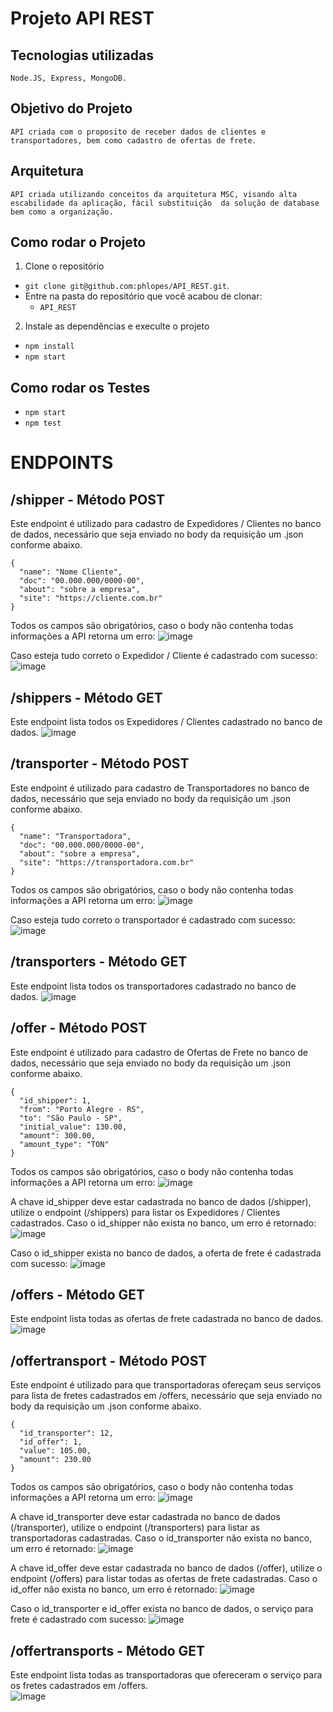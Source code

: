 
# Projeto API REST<br>
## Tecnologias utilizadas
`
Node.JS, Express, MongoDB.
`
## Objetivo do Projeto<br>
`
API criada com o proposito de receber dados de clientes e transportadores, bem como cadastro de ofertas de frete.
`
## Arquitetura<br>
`
API criada utilizando conceitos da arquitetura MSC, visando alta escabilidade da aplicação, fácil substituição 
da solução de database bem como a organização.
`
## Como rodar o Projeto<br>
1. Clone o repositório
  * `git clone git@github.com:phlopes/API_REST.git`.
  * Entre na pasta do repositório que você acabou de clonar:
    * `API_REST`
 2. Instale as dependências e execulte o projeto
  * `npm install` 
  * `npm start` 

## Como rodar os Testes<br>
  * `npm start` 
  * `npm test` 

# ENDPOINTS 
## /shipper - Método POST <br>
Este endpoint é utilizado para cadastro de Expedidores / Clientes no banco de dados, necessário que seja enviado no body da requisição um .json conforme abaixo.<br>
```
{ 
  "name": "Nome Cliente",
  "doc": "00.000.000/0000-00", 
  "about": "sobre a empresa", 
  "site": "https://cliente.com.br" 
}
```
Todos os campos são obrigatórios, caso o body não contenha todas informações a API retorna um erro:
![image](https://user-images.githubusercontent.com/78616150/138966253-0ecc3dcc-0df5-4730-b1da-f4f4eb7bb8d2.png)

Caso esteja tudo correto o Expedidor / Cliente é cadastrado com sucesso:
![image](https://user-images.githubusercontent.com/78616150/138966193-c843f843-84b2-4048-95b2-c936a8e6224d.png)

## /shippers - Método GET <br>
Este endpoint lista todos os Expedidores / Clientes cadastrado no banco de dados.
![image](https://user-images.githubusercontent.com/78616150/138967233-2f8bbdb2-1209-4160-8f19-9c120e25e94e.png)

## /transporter - Método POST <br>
Este endpoint é utilizado para cadastro de Transportadores no banco de dados, necessário que seja enviado no body da requisição um .json conforme abaixo.<br>
```
{
  "name": "Transportadora",
  "doc": "00.000.000/0000-00",
  "about": "sobre a empresa",
  "site": "https://transportadora.com.br"
}
```
Todos os campos são obrigatórios, caso o body não contenha todas informações a API retorna um erro:
![image](https://user-images.githubusercontent.com/78616150/138966253-0ecc3dcc-0df5-4730-b1da-f4f4eb7bb8d2.png)

Caso esteja tudo correto o transportador é cadastrado com sucesso:
![image](https://user-images.githubusercontent.com/78616150/138967733-c42f468d-1ebb-4cca-bda3-de516807fc8d.png)

## /transporters - Método GET <br>
Este endpoint lista todos os transportadores cadastrado no banco de dados.
![image](https://user-images.githubusercontent.com/78616150/138967971-0862db74-bb9c-4372-8349-ff257963b719.png)

## /offer - Método POST <br>
Este endpoint é utilizado para cadastro de Ofertas de Frete no banco de dados, necessário que seja enviado no body da requisição um .json conforme abaixo.<br>
```
{
  "id_shipper": 1,
  "from": "Porto Alegre - RS",
  "to": "São Paulo - SP",
  "initial_value": 130.00,
  "amount": 300.00,
  "amount_type": "TON"
}
```
Todos os campos são obrigatórios, caso o body não contenha todas informações a API retorna um erro:
![image](https://user-images.githubusercontent.com/78616150/138968874-0e8a3524-c1d5-48bc-805b-7ff29bdaf5e1.png)

A chave id_shipper deve estar cadastrada no banco de dados (/shipper), utilize o endpoint (/shippers) para listar os Expedidores / Clientes cadastrados.
Caso o id_shipper não exista no banco, um erro é retornado:
![image](https://user-images.githubusercontent.com/78616150/138969220-19e2c317-69f0-4f29-9519-f657bf831cb8.png)

Caso o id_shipper exista no banco de dados, a oferta de frete é cadastrada com sucesso:
![image](https://user-images.githubusercontent.com/78616150/138969619-b0e60476-bfce-468a-9634-9195588c1c43.png)

## /offers - Método GET <br>
Este endpoint lista todas as ofertas de frete cadastrada no banco de dados.
![image](https://user-images.githubusercontent.com/78616150/138970208-ded0bd94-c4c1-4c93-985b-c388969fb191.png)

## /offertransport - Método POST <br>
Este endpoint é utilizado para que transportadoras ofereçam seus serviços para lista de fretes cadastrados em /offers, necessário que seja enviado no body da requisição um .json conforme abaixo.<br>
```
{
  "id_transporter": 12,
  "id_offer": 1,
  "value": 105.00,
  "amount": 230.00
}
```
Todos os campos são obrigatórios, caso o body não contenha todas informações a API retorna um erro:
![image](https://user-images.githubusercontent.com/78616150/138973771-5e069843-4447-4d3f-a8ad-fa0cfe8851ef.png)

A chave id_transporter deve estar cadastrada no banco de dados (/transporter), utilize o endpoint (/transporters) para listar as transportadoras cadastradas.
Caso o id_transporter não exista no banco, um erro é retornado:
![image](https://user-images.githubusercontent.com/78616150/138973909-cb88ec3a-8cdd-4e36-8556-a844e4a85ab2.png)

A chave id_offer deve estar cadastrada no banco de dados (/offer), utilize o endpoint (/offers) para listar todas as ofertas de frete cadastradas.
Caso o id_offer não exista no banco, um erro é retornado:
![image](https://user-images.githubusercontent.com/78616150/138974058-f645b90f-c412-4966-a8aa-049cdd5dca91.png)

Caso o id_transporter e id_offer exista no banco de dados, o serviço para frete é cadastrado com sucesso:
![image](https://user-images.githubusercontent.com/78616150/138974195-9aa753b1-ff8f-44b8-a31c-4820a8626cbe.png)

## /offertransports - Método GET <br>
Este endpoint lista todas as transportadoras que ofereceram o serviço para os fretes cadastrados em /offers. <br>
![image](https://user-images.githubusercontent.com/78616150/139078080-b8bd0237-bee5-44d3-b198-d8e254aaf7b4.png)
